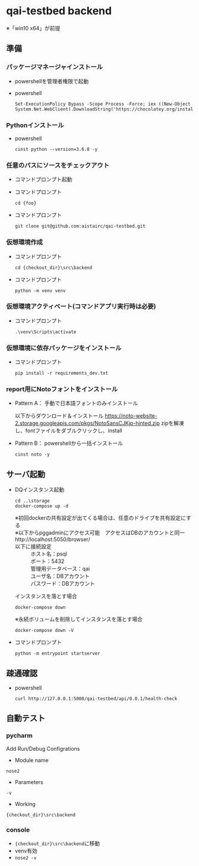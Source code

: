 # qai-testbed backend

※「win10 x64」が前提

## 準備

### パッケージマネージャインストール

* powershellを管理者権限で起動

* powershell
    ```
    Set-ExecutionPolicy Bypass -Scope Process -Force; iex ((New-Object System.Net.WebClient).DownloadString('https://chocolatey.org/install.ps1'))
    ```

### Pythonインストール

* powershell
    ```
    cinst python --version=3.6.8 -y
    ```

### 任意のパスにソースをチェックアウト

* コマンドプロンプト起動

* コマンドプロンプト
    ```
    cd {foo}
    ```

* コマンドプロンプト
    ```
    git clone git@github.com:aistairc/qai-testbed.git
    ```

### 仮想環境作成

* コマンドプロンプト
    ```
    cd {checkout_dir}\src\backend
    ```

* コマンドプロンプト
    ```
    python -m venv venv
    ```

### 仮想環境アクティベート(コマンドアプリ実行時は必要)

* コマンドプロンプト
    ```
    .\venv\Scripts\activate
    ```

### 仮想環境に依存パッケージをインストール

* コマンドプロンプト
    ```
    pip install -r requirements_dev.txt
    ```

### report用にNotoフォントをインストール

* Pattern A： 手動で日本語フォントのみインストール

    以下からダウンロード＆インストール
    https://noto-website-2.storage.googleapis.com/pkgs/NotoSansCJKjp-hinted.zip
    zipを解凍し、fontファイルをダブルクリックし、install
    
* Pattern B： powershellから一括インストール
    ```
    cinst noto -y
    ```

## サーバ起動

* DQインスタンス起動

    ```
    cd ..\storage
    docker-compose up -d
    ```
    ※初回dockerの共有設定が出てくる場合は、任意のドライブを共有設定にする  
    ※以下からpggadminにアクセス可能　アクセスはDBのアカウントと同一  
    http://localhost:5050/browser/  
    以下に接続設定  
　　　ホスト名：psql  
　　　ポート：5432  
　　　管理用データベース：qai  
　　　ユーザ名：DBアカウント  
　　　パスワード：DBアカウント  

    インスタンスを落とす場合
    ```
    docker-compose down
    ```

    ※永続ボリュームを削除してインスタンスを落とす場合
    ```
    docker-compose down -V
    ```

* コマンドプロンプト
    ```
    python -m entrypoint startserver
    ```

## 疎通確認

* powershell
    ``` 
    curl http://127.0.0.1:5000/qai-testbed/api/0.0.1/health-check
    ```

## 自動テスト

### pycharm

Add Run/Debug Configrations

* Module name

`nose2`

* Parameters

`-v`

* Working

`{checkout_dir}\src\backend`

### console

* `{checkout_dir}\src\backend`に移動
* venv有効
* `nose2 -v`
